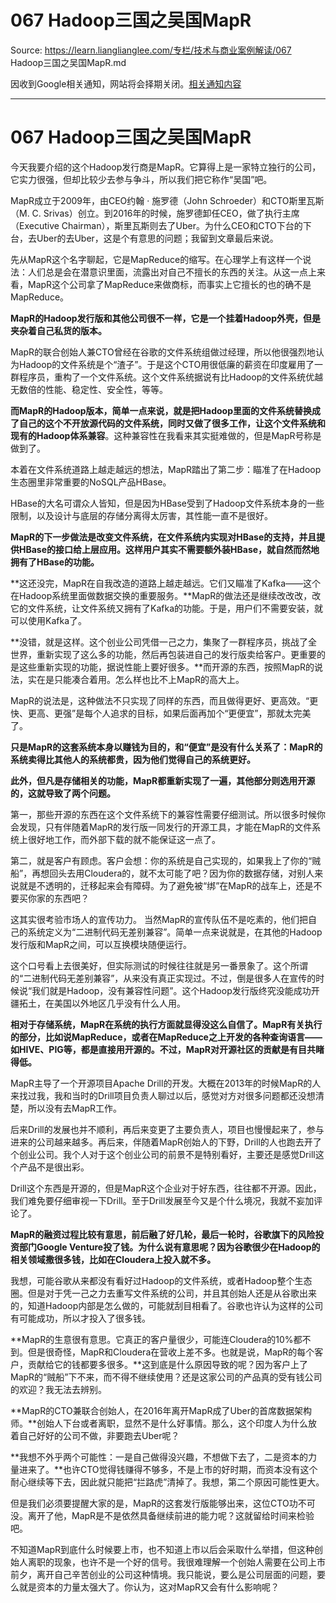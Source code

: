 # 067 Hadoop三国之吴国MapR 

Source: https://learn.lianglianglee.com/专栏/技术与商业案例解读/067 Hadoop三国之吴国MapR.md

因收到Google相关通知，网站将会择期关闭。[相关通知内容](https://lumendatabase.org/notices/44265620)

---

# 067 Hadoop三国之吴国MapR

今天我要介绍的这个Hadoop发行商是MapR。它算得上是一家特立独行的公司，它实力很强，但却比较少去参与争斗，所以我们把它称作“吴国”吧。

MapR成立于2009年，由CEO约翰 · 施罗德（John Schroeder）和CTO斯里瓦斯（M. C. Srivas）创立。到2016年的时候，施罗德卸任CEO，做了执行主席（Executive Chairman），斯里瓦斯则去了Uber。为什么CEO和CTO下台的下台，去Uber的去Uber，这是个有意思的问题；我留到文章最后来说。

先从MapR这个名字聊起，它是MapReduce的缩写。在心理学上有这样一个说法：人们总是会在潜意识里面，流露出对自己不擅长的东西的关注。从这一点上来看，MapR这个公司拿了MapReduce来做商标，而事实上它擅长的也的确不是MapReduce。

**MapR的Hadoop发行版和其他公司很不一样，它是一个挂着Hadoop外壳，但是夹杂着自己私货的版本。**

MapR的联合创始人兼CTO曾经在谷歌的文件系统组做过经理，所以他很强烈地认为Hadoop的文件系统是个“渣子”。于是这个CTO用很低廉的薪资在印度雇用了一群程序员，重构了一个文件系统。这个文件系统据说有比Hadoop的文件系统优越无数倍的性能、稳定性、安全性，等等。

**而MapR的Hadoop版本，简单一点来说，就是把Hadoop里面的文件系统替换成了自己的这个不开放源代码的文件系统，同时又做了很多工作，让这个文件系统和现有的Hadoop体系兼容**。这种兼容性在我看来其实挺难做的，但是MapR号称是做到了。

本着在文件系统道路上越走越远的想法，MapR踏出了第二步：瞄准了在Hadoop生态圈里非常重要的NoSQL产品HBase。

HBase的大名可谓众人皆知，但是因为HBase受到了Hadoop文件系统本身的一些限制，以及设计与底层的存储分离得太厉害，其性能一直不是很好。

**MapR的下一步做法是改变文件系统，在文件系统内实现对HBase的支持，并且提供HBase的接口给上层应用。这样用户其实不需要额外装HBase，就自然而然地拥有了HBase的功能。**

**这还没完，MapR在自我改造的道路上越走越远。它们又瞄准了Kafka——这个在Hadoop系统里面做数据交换的重要服务。**MapR的做法还是继续改改改，改它的文件系统，让文件系统又拥有了Kafka的功能。于是，用户们不需要安装，就可以使用Kafka了。

**没错，就是这样。这个创业公司凭借一己之力，集聚了一群程序员，挑战了全世界，重新实现了这么多的功能，然后再包装进自己的发行版卖给客户。更重要的是这些重新实现的功能，据说性能上要好很多。**而开源的东西，按照MapR的说法，实在是只能凑合着用。怎么样也比不上MapR的高大上。

MapR的说法是，这种做法不只实现了同样的东西，而且做得更好、更高效。“更快、更高、更强”是每个人追求的目标，如果后面再加个“更便宜”，那就太完美了。

**只是MapR的这套系统本身以赚钱为目的，和“便宜”是没有什么关系了：MapR的系统卖得比其他人的系统都贵，因为他们觉得自己的系统更好。**

**此外，但凡是存储相关的功能，MapR都重新实现了一遍，其他部分则选用开源的，这就导致了两个问题。**

第一，那些开源的东西在这个文件系统下的兼容性需要仔细测试。所以很多时候你会发现，只有伴随着MapR的发行版一同发行的开源工具，才能在MapR的文件系统上很好地工作，而外部下载的就不能保证这一点了。

第二，就是客户有顾虑。客户会想：你的系统是自己实现的，如果我上了你的“贼船”，再想回头去用Cloudera的，就不太可能了吧？因为你的数据存储，对别人来说就是不透明的，迁移起来会有障碍。为了避免被“绑”在MapR的战车上，还是不要买你家的东西吧？

这其实很考验市场人的宣传功力。 当然MapR的宣传队伍不是吃素的，他们把自己的系统定义为“二进制代码无差别兼容”。简单一点来说就是，在其他的Hadoop发行版和MapR之间，可以互换模块随便运行。

这个口号看上去很美好，但实际测试的时候往往就是另一番景象了。这个所谓的“二进制代码无差别兼容”，从来没有真正实现过。不过，倒是很多人在宣传的时候说“我们就是Hadoop，没有兼容性问题”。这个Hadoop发行版终究没能成功开疆拓土，在美国以外地区几乎没有什么人用。

**相对于存储系统，MapR在系统的执行方面就显得没这么自信了。MapR有关执行的部分，比如说MapReduce，或者在MapReduce之上开发的各种查询语言——如HIVE、PIG等，都是直接用开源的。不过，MapR对开源社区的贡献是有目共睹得低。**

MapR主导了一个开源项目Apache Drill的开发。大概在2013年的时候MapR的人来找过我，我和当时的Drill项目负责人聊过以后，感觉对方对很多问题都还没想清楚，所以没有去MapR工作。

后来Drill的发展也并不顺利，再后来变更了主要负责人，项目也慢慢起来了，参与进来的公司越来越多。再后来，伴随着MapR创始人的下野，Drill的人也跑去开了个创业公司。我个人对于这个创业公司的前景不是特别看好，主要还是感觉Drill这个产品不是很出彩。

Drill这个东西是开源的，但是MapR这个企业对于好东西，往往都不开源。因此，我们难免要仔细审视一下Drill。至于Drill发展至今又是个什么境况，我就不妄加评论了。

**MapR的融资过程比较有意思，前后融了好几轮，最后一轮时，谷歌旗下的风险投资部门Google Venture投了钱。为什么说有意思呢？因为谷歌很少在Hadoop的相关领域撒很多钱，比如在Cloudera上投入就不多。**

我想，可能谷歌从来都没有看好过Hadoop的文件系统，或者Hadoop整个生态圈。但是对于凭一己之力去重写文件系统的公司，并且其创始人还是从谷歌出来的，知道Hadoop内部是怎么做的，可能就刮目相看了。谷歌也许认为这样的公司有可能成功，所以才投入了很多钱。

**MapR的生意很有意思。它真正的客户量很少，可能连Cloudera的10%都不到。但是很奇怪，MapR和Cloudera在营收上差不多。也就是说，MapR的每个客户，贡献给它的钱都要多很多。**这到底是什么原因导致的呢？因为客户上了MapR的“贼船”下不来，而不得不继续使用？还是这家公司的产品真的受有钱公司的欢迎？我无法去辨别。

**MapR的CTO兼联合创始人，在2016年离开MapR成了Uber的首席数据架构师。**创始人下台或者离职，显然不是什么好事情。那么，这个印度人为什么放着自己好好的公司不做，非要跑去Uber呢？

**我想不外乎两个可能性：一是自己做得没兴趣，不想做下去了，二是资本的力量进来了。**也许CTO觉得钱赚得不够多，不是上市的好时期，而资本没有这个耐心继续等下去，因此就只能把“拦路虎”清掉了。我想，第二个原因可能性更大。

但是我们必须要提醒大家的是，MapR的这套发行版能够出来，这位CTO功不可没。离开了他，MapR是不是依然具备继续前进的能力呢？这就留给时间来检验吧。

不知道MapR到底什么时候要上市，也不知道上市以后会采取什么举措，但这种创始人离职的现象，也许不是一个好的信号。我很难理解一个创始人需要在公司上市前夕，离开自己辛苦创业的公司这种情境。我只能说，要么是公司层面的问题，要么就是资本的力量太强大了。你认为，这对MapR又会有什么影响呢？